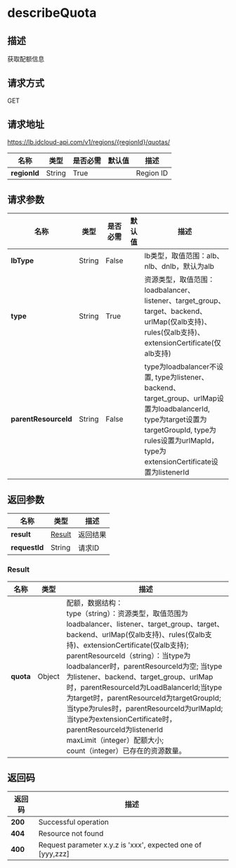 # describeQuota


## 描述
获取配额信息

## 请求方式
GET

## 请求地址
https://lb.jdcloud-api.com/v1/regions/{regionId}/quotas/

|名称|类型|是否必需|默认值|描述|
|---|---|---|---|---|
|**regionId**|String|True| |Region ID|

## 请求参数
|名称|类型|是否必需|默认值|描述|
|---|---|---|---|---|
|**lbType**|String|False| |lb类型，取值范围：alb、nlb、dnlb，默认为alb|
|**type**|String|True| |资源类型，取值范围：loadbalancer、listener、target_group、target、backend、urlMap(仅alb支持)、rules(仅alb支持)、extensionCertificate(仅alb支持)|
|**parentResourceId**|String|False| |type为loadbalancer不设置, type为listener、backend、target_group、urlMap设置为loadbalancerId, type为target设置为targetGroupId, type为rules设置为urlMapId，type为extensionCertificate设置为listenerId ||


## 返回参数
|名称|类型|描述|
|---|---|---|
|**result**|[Result](#result)|返回结果|
|**requestId**|String|请求ID|

### <div id="Result">Result</div>
|名称|类型|描述|
|---|---|---|
|**quota**|Object|配额，数据结构：<br>type（string）：资源类型，取值范围为loadbalancer、listener、target_group、target、backend、urlMap(仅alb支持)、rules(仅alb支持)、extensionCertificate(仅alb支持);<br>parentResourceId（string）：当type为loadbalancer时，parentResourceId为空; 当type为listener、backend、target_group、urlMap时，parentResourceId为LoadBalancerId;当type为target时，parentResourceId为targetGroupId;当type为rules时，parentResourceId为urlMapId;当type为extensionCertificate时，parentResourceId为listenerId<br>maxLimit（integer）配额大小;<br>count（integer）已存在的资源数量。|

## 返回码
|返回码|描述|
|---|---|
|**200**|Successful operation|
|**404**|Resource not found|
|**400**|Request parameter x.y.z is 'xxx', expected one of [yyy,zzz]|
